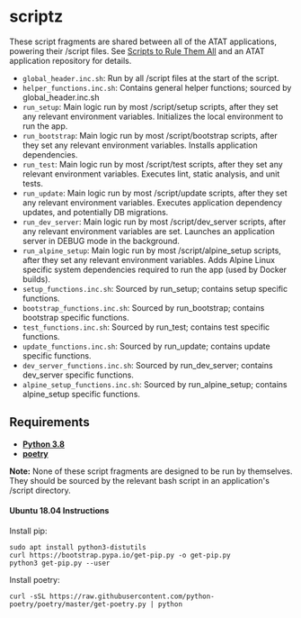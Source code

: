 # scriptz

These script fragments are shared between all of the ATAT applications, powering
their /script files. See 
[Scripts to Rule Them All](https://github.com/github/scripts-to-rule-them-all) 
and an ATAT application repository for details.

- `global_header.inc.sh`: Run by all /script files at the start of the script.
- `helper_functions.inc.sh`: Contains general helper functions; sourced by 
global_header.inc.sh
- `run_setup`: Main logic run by most /script/setup scripts, after they set any
relevant environment variables. Initializes the local environment to run the app.
- `run_bootstrap`: Main logic run by most /script/bootstrap scripts, after they set 
any relevant environment variables. Installs application dependencies.
- `run_test`: Main logic run by most /script/test scripts, after they set any
relevant environment variables. Executes lint, static analysis, and unit tests.
- `run_update`: Main logic run by most /script/update scripts, after they set any
 relevant environment variables. Executes application dependency updates, and
 potentially DB migrations.
- `run_dev_server`: Main logic run by most /script/dev_server scripts, after any
 relevant environment variables are set. Launches an application server in DEBUG
 mode in the background.
- `run_alpine_setup`: Main logic run by most /script/alpine_setup scripts, after 
they set any relevant environment variables. Adds Alpine Linux specific system 
dependencies required to run the app (used by Docker builds).
- `setup_functions.inc.sh`: Sourced by run_setup; contains setup specific 
functions.
- `bootstrap_functions.inc.sh`: Sourced by run_bootstrap; contains bootstrap 
specific functions.
- `test_functions.inc.sh`: Sourced by run_test; contains test specific 
functions.
- `update_functions.inc.sh`: Sourced by run_update; contains update specific
 functions.
- `dev_server_functions.inc.sh`: Sourced by run_dev_server; contains dev_server
 specific functions.
- `alpine_setup_functions.inc.sh`: Sourced by run_alpine_setup; contains 
alpine_setup specific functions.

## Requirements

- **[Python 3.8](https://www.python.org/downloads/)**
- **[poetry](https://python-poetry.org/docs/)**

**Note:** None of these script fragments are designed to be run by themselves. 
They should be sourced by the relevant bash script in an application's /script 
directory.

#### Ubuntu 18.04 Instructions

Install pip:
```
sudo apt install python3-distutils
curl https://bootstrap.pypa.io/get-pip.py -o get-pip.py
python3 get-pip.py --user
```

Install poetry:
```
curl -sSL https://raw.githubusercontent.com/python-poetry/poetry/master/get-poetry.py | python
```
